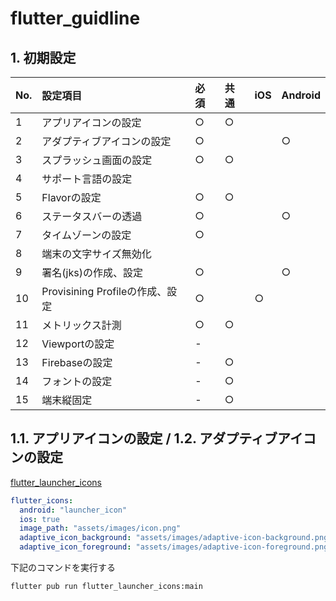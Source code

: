 # flutter_guidline

## 1. 初期設定

|No.|設定項目|必須|共通|iOS|Android|
|:----|:----|:----|:----|:----|:----|
|1|アプリアイコンの設定|○|○| | |
|2|アダプティブアイコンの設定|○| | |○|
|3|スプラッシュ画面の設定|○|○| | |
|4|サポート言語の設定| | | | |
|5|Flavorの設定|○|○| | |
|6|ステータスバーの透過|○| | |○|
|7|タイムゾーンの設定|○| | | |
|8|端末の文字サイズ無効化| | | | |
|9|署名(jks)の作成、設定|○| | |○|
|10|Provisining Profileの作成、設定|○| |○| |
|11|メトリックス計測|○|○| | |
|12|Viewportの設定|-| | | |
|13|Firebaseの設定|-|○| | |
|14|フォントの設定|-|○| | |
|15|端末縦固定|-|○| | |

## 1.1. アプリアイコンの設定 / 1.2. アダプティブアイコンの設定

[flutter_launcher_icons](https://pub.dev/packages/flutter_launcher_icons)


```:pubspec.yaml
flutter_icons:
  android: "launcher_icon"
  ios: true
  image_path: "assets/images/icon.png"
  adaptive_icon_background: "assets/images/adaptive-icon-background.png"
  adaptive_icon_foreground: "assets/images/adaptive-icon-foreground.png"
```  

下記のコマンドを実行する
```
flutter pub run flutter_launcher_icons:main
```
